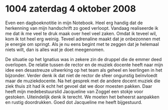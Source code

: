 # 1004 zaterdag 4 oktober 2008
Even een dagboeknotitie in mijn Notebook. Heel erg handig dat de herkenning van mijn handschrift zo goed verloopt. Vandaag realiseerde ik me dat ik me veel te druk maak over heel veel zaken. Omdat ik teveel wil, kom ik tot heel erg weinig. Teveel adrenaline maakt dat je onbezonnen met je energie om springt. Als je nu eens begint met te zeggen dat je helemaal niets wilt, dan is alles wat je doet meegenomen. 

De situatie op het Ignatius was in zekere zin de druppel die de emmer deed overlopen. De relatie tussen de rector en de muziek docente heeft naar mijn idee een desastreuze uitwerking op het team als geheel en leerlingen in het bijzonder. Verder denk ik dat niet de rector de sfeer ongunstig beïnvloedt maar de muziekdocente. Na het gesprek met de andere docent muziek die ziek thuis zit had ik echt het gevoel dat we door moesten pakken. Daar heeft mijn medebestuurslid Jacqueline van Zoggel een stokje voor gestoken. Uiteindelijk denk ik terecht. We moeten het beheerst aanpakken en rustig doordrukken. Goed dot Jacqueline me heeft bijgestuurd.